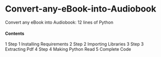 # Convert-any-eBook-into-Audiobook
Convert any eBook into Audiobook: 12 lines of Python
#### Contents  
1 Step 1 Installing Requirements
2 Step 2 Importing Libraries
3 Step 3 Extracting Pdf
4 Step 4 Making Python Read
5 Complete Code
